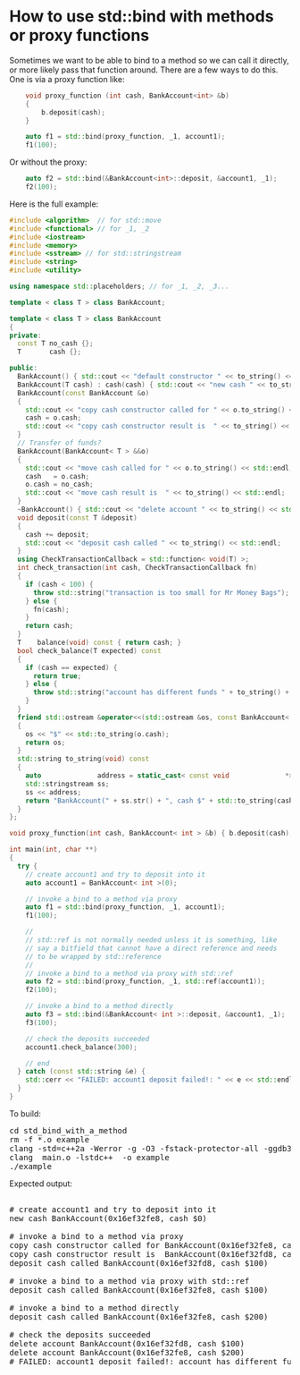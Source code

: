 How to use std::bind with methods or proxy functions
====================================================

Sometimes we want to be able to bind to a method so we can call it directly,
or more likely pass that function around. There are a few ways to do this.
One is via a proxy function like:
```C++
    void proxy_function (int cash, BankAccount<int> &b)
    {
        b.deposit(cash);
    }

    auto f1 = std::bind(proxy_function, _1, account1);
    f1(100);
```
Or without the proxy:
```C++
    auto f2 = std::bind(&BankAccount<int>::deposit, &account1, _1);
    f2(100);
```
Here is the full example:
```C++
#include <algorithm>  // for std::move
#include <functional> // for _1, _2
#include <iostream>
#include <memory>
#include <sstream> // for std::stringstream
#include <string>
#include <utility>

using namespace std::placeholders; // for _1, _2, _3...

template < class T > class BankAccount;

template < class T > class BankAccount
{
private:
  const T no_cash {};
  T       cash {};

public:
  BankAccount() { std::cout << "default constructor " << to_string() << std::endl; }
  BankAccount(T cash) : cash(cash) { std::cout << "new cash " << to_string() << std::endl; }
  BankAccount(const BankAccount &o)
  {
    std::cout << "copy cash constructor called for " << o.to_string() << std::endl;
    cash = o.cash;
    std::cout << "copy cash constructor result is  " << to_string() << std::endl;
  }
  // Transfer of funds?
  BankAccount(BankAccount< T > &&o)
  {
    std::cout << "move cash called for " << o.to_string() << std::endl;
    cash   = o.cash;
    o.cash = no_cash;
    std::cout << "move cash result is  " << to_string() << std::endl;
  }
  ~BankAccount() { std::cout << "delete account " << to_string() << std::endl; }
  void deposit(const T &deposit)
  {
    cash += deposit;
    std::cout << "deposit cash called " << to_string() << std::endl;
  }
  using CheckTransactionCallback = std::function< void(T) >;
  int check_transaction(int cash, CheckTransactionCallback fn)
  {
    if (cash < 100) {
      throw std::string("transaction is too small for Mr Money Bags");
    } else {
      fn(cash);
    }
    return cash;
  }
  T    balance(void) const { return cash; }
  bool check_balance(T expected) const
  {
    if (cash == expected) {
      return true;
    } else {
      throw std::string("account has different funds " + to_string() + " than expected " + std::to_string(expected));
    }
  }
  friend std::ostream &operator<<(std::ostream &os, const BankAccount< T > &o)
  {
    os << "$" << std::to_string(o.cash);
    return os;
  }
  std::string to_string(void) const
  {
    auto              address = static_cast< const void              *>(this);
    std::stringstream ss;
    ss << address;
    return "BankAccount(" + ss.str() + ", cash $" + std::to_string(cash) + ")";
  }
};

void proxy_function(int cash, BankAccount< int > &b) { b.deposit(cash); }

int main(int, char **)
{
  try {
    // create account1 and try to deposit into it
    auto account1 = BankAccount< int >(0);

    // invoke a bind to a method via proxy
    auto f1 = std::bind(proxy_function, _1, account1);
    f1(100);

    //
    // std::ref is not normally needed unless it is something, like
    // say a bitfield that cannot have a direct reference and needs
    // to be wrapped by std::reference
    //
    // invoke a bind to a method via proxy with std::ref
    auto f2 = std::bind(proxy_function, _1, std::ref(account1));
    f2(100);

    // invoke a bind to a method directly
    auto f3 = std::bind(&BankAccount< int >::deposit, &account1, _1);
    f3(100);

    // check the deposits succeeded
    account1.check_balance(300);

    // end
  } catch (const std::string &e) {
    std::cerr << "FAILED: account1 deposit failed!: " << e << std::endl;
  }
}
```
To build:
<pre>
cd std_bind_with_a_method
rm -f *.o example
clang -std=c++2a -Werror -g -O3 -fstack-protector-all -ggdb3 -Wall -c -o main.o main.cpp
clang  main.o -lstdc++  -o example
./example
</pre>
Expected output:
<pre>

# create account1 and try to deposit into it
new cash BankAccount(0x16ef32fe8, cash $0)

# invoke a bind to a method via proxy
copy cash constructor called for BankAccount(0x16ef32fe8, cash $0)
copy cash constructor result is  BankAccount(0x16ef32fd8, cash $0)
deposit cash called BankAccount(0x16ef32fd8, cash $100)

# invoke a bind to a method via proxy with std::ref
deposit cash called BankAccount(0x16ef32fe8, cash $100)

# invoke a bind to a method directly
deposit cash called BankAccount(0x16ef32fe8, cash $200)

# check the deposits succeeded
delete account BankAccount(0x16ef32fd8, cash $100)
delete account BankAccount(0x16ef32fe8, cash $200)
# FAILED: account1 deposit failed!: account has different funds BankAccount(0x16ef32fe8, cash $200) than expected 300
</pre>
